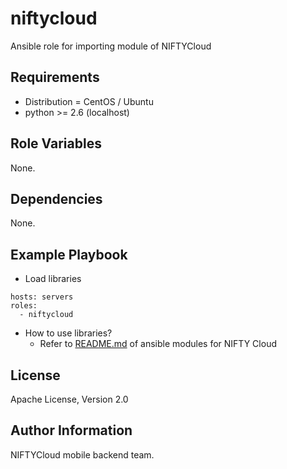 niftycloud
=========

Ansible role for importing module of NIFTYCloud

Requirements
------------

* Distribution = CentOS / Ubuntu
* python >= 2.6 (localhost)

Role Variables
--------------

None.

Dependencies
------------

None.

Example Playbook
----------------

* Load libraries
```
hosts: servers
roles:
  - niftycloud
```

* How to use libraries?
  * Refer to [README.md](library/README.md) of ansible modules for NIFTY Cloud

License
-------

Apache License, Version 2.0

Author Information
------------------

NIFTYCloud mobile backend team.
